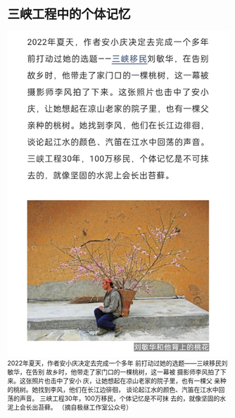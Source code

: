 # 三峡工程中的个体记忆
![刘敏华和他背上的桃花](https://github.com/recfog/memory-of-a-single/blob/main/%E4%B8%89%E5%B3%A1%E5%B7%A5%E7%A8%8B%E4%B8%AD%E7%9A%84%E4%B8%AA%E4%BD%93%E8%AE%B0%E5%BF%86.jpg)
2022年夏天，作者安小庆决定去完成一个多年 前打动过她的选题——三峡移民刘敏华，在告别 故乡时，他带走了家门口的一棵桃树，这一幕被 摄影师李风拍了下来。这张照片也击中了安小 庆，让她想起在凉山老家的院子里，也有一棵父 亲种的桃树。她找到李风，他们在长江边徘徊， 谈论起江水的颜色、汽笛在江水中回荡的声音。 三峡工程30年，100万移民，个体记忆是不可抹 去的，就像坚固的水泥上会长出苔藓。 
（摘自极昼工作室公众号）
